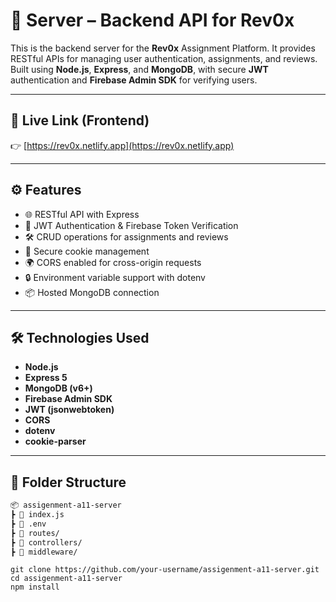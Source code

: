 # 📡  Server – Backend API for Rev0x

This is the backend server for the **Rev0x** Assignment Platform. It provides RESTful APIs for managing user authentication, assignments, and reviews. Built using **Node.js**, **Express**, and **MongoDB**, with secure **JWT** authentication and **Firebase Admin SDK** for verifying users.

---

## 🔗 Live Link (Frontend)

👉 [https://rev0x.netlify.app](https://rev0x.netlify.app)

---

## ⚙️ Features

- 🌐 RESTful API with Express
- 🔐 JWT Authentication & Firebase Token Verification
- 🛠 CRUD operations for assignments and reviews
- 🍪 Secure cookie management
- 🌍 CORS enabled for cross-origin requests
- 🔒 Environment variable support with dotenv
- 📦 Hosted MongoDB connection

---

## 🛠️ Technologies Used

- **Node.js**
- **Express 5**
- **MongoDB (v6+)**
- **Firebase Admin SDK**
- **JWT (jsonwebtoken)**
- **CORS**
- **dotenv**
- **cookie-parser**

---

## 📁 Folder Structure

```bash
📦 assigenment-a11-server
┣ 📄 index.js
┣ 📄 .env
┣ 📁 routes/
┣ 📁 controllers/
┣ 📁 middleware/

```
```bush
git clone https://github.com/your-username/assigenment-a11-server.git
cd assigenment-a11-server
npm install